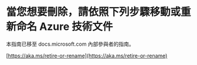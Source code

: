 # <a name="steps-to-follow-when-you-want-to-delete-move-or-rename-an-azure-technical-article"></a>當您想要刪除，請依照下列步驟移動或重新命名 Azure 技術文件

本指南已移至 docs.microsoft.com 內部參與者的指南。

[https://aka.ms/retire-or-rename](https://aka.ms/retire-or-rename)
